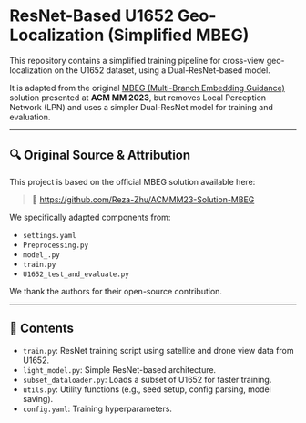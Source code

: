 # ResNet-Based U1652 Geo-Localization (Simplified MBEG)

This repository contains a simplified training pipeline for cross-view geo-localization on the U1652 dataset, using a Dual-ResNet-based model.

It is adapted from the original [MBEG (Multi-Branch Embedding Guidance)](https://github.com/Reza-Zhu/ACMMM23-Solution-MBEG) solution presented at **ACM MM 2023**, but removes Local Perception Network (LPN) and uses a simpler Dual-ResNet model for training and evaluation.

---

## 🔍 Original Source & Attribution

This project is based on the official MBEG solution available here:

> 🔗 https://github.com/Reza-Zhu/ACMMM23-Solution-MBEG

We specifically adapted components from:
- `settings.yaml`
- `Preprocessing.py`
- `model_.py`
- `train.py`
- `U1652_test_and_evaluate.py`

We thank the authors for their open-source contribution.

---

## 📁 Contents

- `train.py`: ResNet training script using satellite and drone view data from U1652.
- `light_model.py`: Simple ResNet-based architecture.
- `subset_dataloader.py`: Loads a subset of U1652 for faster training.
- `utils.py`: Utility functions (e.g., seed setup, config parsing, model saving).
- `config.yaml`: Training hyperparameters.
